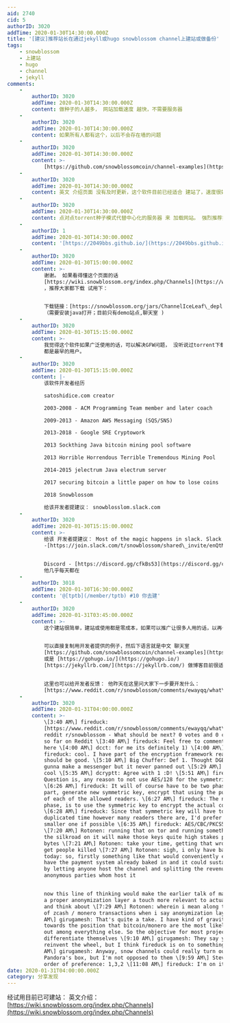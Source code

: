 ```yaml
---
aid: 2740
cid: 5
authorID: 3020
addTime: 2020-01-30T14:30:00.000Z
title: '[建议]推荐站长在通过jekyll或hugo snowblossom channel上建站或做备份'
tags:
    - snowblossom
    - 上建站
    - hugo
    - channel
    - jekyll
comments:
    -
        authorID: 3020
        addTime: 2020-01-30T14:30:00.000Z
        content: 做种子的人越多， 网站加载速度 越快，不需要服务器
    -
        authorID: 3020
        addTime: 2020-01-30T14:30:00.000Z
        content: 如果所有人都有这个，以后不会存在墙的问题
    -
        authorID: 3020
        addTime: 2020-01-30T14:30:00.000Z
        content: >-
            [https://github.com/snowblossomcoin/channel-examples](https://github.com/snowblossomcoin/channel-examples)
    -
        authorID: 3020
        addTime: 2020-01-30T14:30:00.000Z
        content: 英文 介绍页面 没有及时更新，这个软件目前已经适合 建站了，速度很好 ，
    -
        authorID: 3020
        addTime: 2020-01-30T14:30:00.000Z
        content: 点对点torrent种子模式代替中心化的服务器 来 加载网站。 强烈推荐推广使用。这个无需付费翻墙。 很多站都可在这上面也做个镜像。
    -
        authorID: 1
        addTime: 2020-01-30T14:30:00.000Z
        content: '[https://2049bbs.github.io/](https://2049bbs.github.io/) 免翻墙镜像'
    -
        authorID: 3020
        addTime: 2020-01-30T15:00:00.000Z
        content: >-
            谢谢。 如果看得懂这个页面的话
            [https://wiki.snowblossom.org/index.php/Channels](https://wiki.snowblossom.org/index.php/Channels)
            ，推荐大家都下载 试用下：


            下载链接：[https://snowblossom.org/jars/ChannelIceLeaf\_deploy.jar](https://snowblossom.org/jars/ChannelIceLeaf_deploy.jar)
            （需要安装java打开；目前只有demo站点,聊天室 )
    -
        authorID: 3020
        addTime: 2020-01-30T15:15:00.000Z
        content: >-
            我觉得这个软件如果广泛使用的话，可以解决GFW问题， 没听说过torrent下载被封过。 缺点 是处于初期阶段，没什么内容，现在用的人，
            都是最早的用户。
    -
        authorID: 3020
        addTime: 2020-01-30T15:15:00.000Z
        content: |-
            该软件开发者经历

            satoshidice.com creator

            2003-2008 - ACM Programming Team member and later coach

            2009-2013 - Amazon AWS Messaging (SQS/SNS)

            2013-2018 - Google SRE Cryptowork

            2013 Sockthing Java bitcoin mining pool software

            2013 Horrible Horrendous Terrible Tremendous Mining Pool

            2014-2015 jelectrum Java electrum server

            2017 securing bitcoin a little paper on how to lose coins

            2018 Snowblossom

            给该开发者提建议： snowblosslom.slack.com
    -
        authorID: 3020
        addTime: 2020-01-30T15:15:00.000Z
        content: >-
            给该 开发者提建议： Most of the magic happens in slack. Slack
            -[https://join.slack.com/t/snowblossom/shared\_invite/enQtMzY1OTEzODYzNjk5LTI5NTIxMDQ1NTQ2OTMwZjgxOTk3MGRjZGI1OTI2ZWQyOGU2NjYwZTZmM2ZkMmJiMWVmODdmMmU5OWRjNWQ1Yjc](https://join.slack.com/t/snowblossom/shared_invite/enQtMzY1OTEzODYzNjk5LTI5NTIxMDQ1NTQ2OTMwZjgxOTk3MGRjZGI1OTI2ZWQyOGU2NjYwZTZmM2ZkMmJiMWVmODdmMmU5OWRjNWQ1Yjc)


            Discord - [https://discord.gg/cfkBs53](https://discord.gg/cfkBs53)
            他几乎每天都在
    -
        authorID: 3018
        addTime: 2020-01-30T16:30:00.000Z
        content: '@[tptb](/member/tptb) #10 你去建'
    -
        authorID: 3020
        addTime: 2020-01-31T03:45:00.000Z
        content: >-
            这个建站很简单，建站或使用都是零成本，如果可以推广让很多人用的话，以再也不用担心 内容被审核 的问题


            可以直接复制用开发者提供的例子，然后下语言就是中文 聊天室
            [https://github.com/snowblossomcoin/channel-examples](https://github.com/snowblossomcoin/channel-examples)
            或是 [https://gohugo.io/](https://gohugo.io/)
            [https://jekyllrb.com/](https://jekyllrb.com/) 做博客目前很适合。


            这里也可以给开发者反馈： 他昨天在这里问大家下一步要开发什么：
            [https://www.reddit.com/r/snowblossom/comments/ewayqq/what\_should\_be\_next/](https://www.reddit.com/r/snowblossom/comments/ewayqq/what_should_be_next/)
    -
        authorID: 3020
        addTime: 2020-01-31T04:00:00.000Z
        content: >-
            \[3:40 AM\] fireduck:
            [https://www.reddit.com/r/snowblossom/comments/ewayqq/what\_should\_be\_next/](https://www.reddit.com/r/snowblossom/comments/ewayqq/what_should_be_next/)
            reddit r/snowblossom - What should be next? 0 votes and 0 comments
            so far on Reddit \[3:40 AM\] fireduck: Feel free to comment there or
            here \[4:00 AM\] dcct: for me its definitely 1) \[4:00 AM\]
            fireduck: cool. I have part of the encryption framework ready. It
            should be good. \[5:10 AM\] Big Chuffer: Def 1. Thought DGB was
            gunna make a messenger but it never panned out \[5:29 AM\] fireduck:
            cool \[5:35 AM\] dcryptt: Agree with 1 :D! \[5:51 AM\] fireduck:
            Question is, any reason to not use AES/128 for the symmetric bit?
            \[6:26 AM\] fireduck: It will of course have to be two phase. One
            part, generate new symmetric key, encrypt that using the public key
            of each of the allowed readers. \[6:27 AM\] fireduck: The next
            phase, is to use the symmetric key to encrypt the actual content
            \[6:28 AM\] fireduck: Since that symmetric key will have to be
            duplicated time however many readers there are, I'd prefer to use a
            smaller one if possible \[6:35 AM\] fireduck: AES/CBC/PKCS5PADDING
            \[7:20 AM\] Rotonen: running that on tor and running something like
            the silkroad on it will make those keys quite high stakes piles of
            bytes \[7:21 AM\] Rotonen: take your time, getting that wrong will
            get people killed \[7:27 AM\] Rotonen: sigh, i only have bad ideas
            today: so, firstly something like that would conveniently enough
            have the payment system already baked in and it could sustain itself
            by letting anyone host the channel and splitting the revenue to the
            anonymous parties whom host it


            now this line of thinking would make the earlier talk of maybe doing
            a proper anonymization layer a touch more relevant to actually go
            and think about \[7:29 AM\] Rotonen: wherein i mean along the lines
            of zcash / monero transactions when i say anonymization layer \[9:04
            AM\] girugamesh: That's quite a take. I have kind of gravitated
            towards the position that bitcoin/monero are the most likely to win
            out among everything else. So the objective for most projects is the
            differentiate themselves \[9:10 AM\] girugamesh: They say you can't
            reinvent the wheel, but I think fireduck is on to something \[9:23
            AM\] girugamesh: Anyway, snow channels could really turn out to be a
            Pandora's box, but I'm not opposed to them \[9:59 AM\] Steve: In
            order of preference: 1,3,2 \[11:08 AM\] fireduck: I'm on it
date: 2020-01-31T04:00:00.000Z
category: 分享发现
---
```


经试用目前已可建站： 英文介绍： [https://wiki.snowblossom.org/index.php/Channels](https://wiki.snowblossom.org/index.php/Channels)
